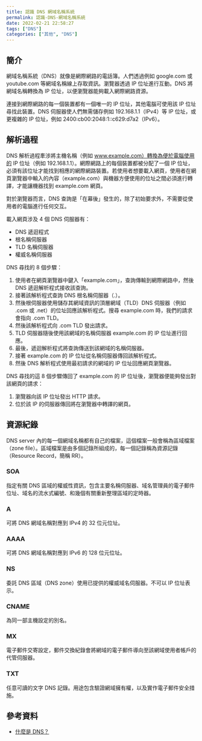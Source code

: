 ```yaml
---
title: 認識 DNS 網域名稱系統
permalink: 認識-DNS-網域名稱系統
date: 2022-02-21 22:58:27
tags: ["DNS"]
categories: ["其他", "DNS"]
---
```


## 簡介

網域名稱系統（DNS）就像是網際網路的電話簿。人們透過例如 google.com 或 youtube.com 等網域名稱線上存取資訊。瀏覽器透過 IP 位址進行互動。DNS 將網域名稱轉換為 IP 位址，以便瀏覽器能夠載入網際網路資源。

連接到網際網路的每一個裝置都有一個唯一的 IP 位址，其他電腦可使用該 IP 位址尋找此裝置。DNS 伺服器使人們無需儲存例如 192.168.1.1（IPv4）等 IP 位址，或更複雜的 IP 位址，例如 2400:cb00:2048:1::c629:d7a2（IPv6）。

## 解析過程

DNS 解析過程牽涉將主機名稱（例如 www.example.com）轉換為便於電腦使用的 IP 位址（例如 192.168.1.1）。網際網路上的每個裝置都被分配了一個 IP 位址，必須有該位址才能找到相應的網際網路裝置。若使用者想要載入網頁，使用者在網頁瀏覽器中輸入的內容（example.com）與機器方便使用的位址之間必須進行轉譯，才能讓機器找到 example.com 網頁。

對於瀏覽器而言，DNS 查詢是「在幕後」發生的，除了初始要求外，不需要從使用者的電腦進行任何交互。

載入網頁涉及 4 個 DNS 伺服器有：

- DNS 遞迴程式
- 根名稱伺服器
- TLD 名稱伺服器
- 權威名稱伺服器

DNS 尋找的 8 個步驟：

1. 使用者在網頁瀏覽器中鍵入「example.com」，查詢傳輸到網際網路中，然後 DNS 遞迴解析程式接收該查詢。
2. 接著該解析程式查詢 DNS 根名稱伺服器（.）。
3. 然後根伺服器使用儲存其網域資訊的頂層網域（TLD）DNS 伺服器（例如 .com 或 .net）的位址回應該解析程式。搜尋 example.com 時，我們的請求會指向 .com TLD。
4. 然後該解析程式向 .com TLD 發出請求。
5. TLD 伺服器隨後使用該網域的名稱伺服器 example.com 的 IP 位址進行回應。
6. 最後，遞迴解析程式將查詢傳送到該網域的名稱伺服器。
7. 接著 example.com 的 IP 位址從名稱伺服器傳回該解析程式。
8. 然後 DNS 解析程式使用最初請求的網域的 IP 位址回應網頁瀏覽器。

DNS 尋找的這 8 個步驟傳回了 example.com 的 IP 位址後，瀏覽器便能夠發出對該網頁的請求：

1. 瀏覽器向該 IP 位址發出 HTTP 請求。
2. 位於該 IP 的伺服器傳回將在瀏覽器中轉譯的網頁。

## 資源紀錄

DNS server 內的每一個網域名稱都有自己的檔案，這個檔案一般會稱為區域檔案（zone file）。區域檔案是由多個記錄所組成的，每一個記錄稱為資源記錄（Resource Record，簡稱 RR）。

### SOA

指定有關 DNS 區域的權威性資訊，包含主要名稱伺服器、域名管理員的電子郵件位址、域名的流水式編號、和幾個有關重新整理區域的定時器。

### A

可將 DNS 網域名稱對應到 IPv4 的 32 位元位址。

### AAAA

可將 DNS 網域名稱對應到 IPv6 的 128 位元位址。

### NS

委託 DNS 區域（DNS zone）使用已提供的權威域名伺服器。不可以 IP 位址表示。

### CNAME

為同一部主機設定的別名。

### MX

電子郵件交寄設定，郵件交換紀錄會將網域的電子郵件導向至該網域使用者帳戶的代管伺服器。

### TXT

任意可讀的文字 DNS 記錄。用途包含驗證網域擁有權，以及實作電子郵件安全措施。

## 參考資料

- [什麼是 DNS？](https://www.cloudflare.com/zh-tw/learning/dns/what-is-dns/)
